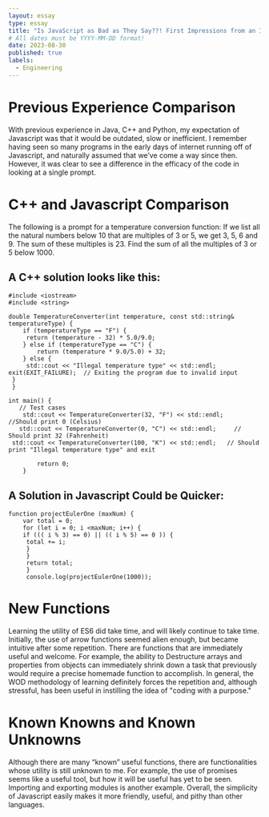 ```yaml
---
layout: essay
type: essay
title: "Is JavaScript as Bad as They Say??! First Impressions from an ICS314 Student"
# All dates must be YYYY-MM-DD format!
date: 2023-08-30
published: true
labels:
  - Engineering
---
```


# Previous Experience Comparison
With previous experience in Java, C++ and Python, my expectation of Javascript was that it would be outdated, slow or inefficient.  I remember having seen so many programs in the early days of internet running off of Javascript, and naturally assumed that we’ve come a way since then.  However, it was clear to see a difference in the efficacy of the code in looking at a single prompt.  

# C++ and Javascript Comparison 
The following is a prompt for a temperature conversion function:
If we list all the natural numbers below 10 that are multiples of 3 or 5, we get 3, 5, 6 and 9. The sum of these multiples is 23. Find the sum of all the multiples of 3 or 5 below 1000.

## A C++ solution looks like this:

	#include <iostream>
	#include <string>

    double TemperatureConverter(int temperature, const std::string& temperatureType) {
        if (temperatureType == "F") {
         return (temperature - 32) * 5.0/9.0;
        } else if (temperatureType == "C") {
        	return (temperature * 9.0/5.0) + 32;
    	} else {
         std::cout << "Illegal temperature type" << std::endl;
    exit(EXIT_FAILURE);  // Exiting the program due to invalid input    
     }
     }

    int main() {
       // Test cases
        std::cout << TemperatureConverter(32, "F") << std::endl;    //Should print 0 (Celsius)
       std::cout << TemperatureConverter(0, "C") << std::endl;     // Should print 32 (Fahrenheit)
     std::cout << TemperatureConverter(100, "K") << std::endl;   // Should print "Illegal temperature type" and exit

       		return 0;
	    }

## A Solution in Javascript Could be Quicker:

    function projectEulerOne (maxNum) {
	    var total = 0;
 	    for (let i = 0; i <maxNum; i++) {
        if ((( i % 3) == 0) || (( i % 5) == 0 )) {
         total += i;
         }
         }
         return total;
         }
         console.log(projectEulerOne(1000));

# New Functions
Learning the utility of ES6 did take time, and will likely continue to take time.  Initially, the use of arrow functions seemed alien enough, but became intuitive after some repetition.  There are functions that are immediately useful and welcome.  For example, the ability to Destructure arrays and properties from objects can immediately shrink down a task that previously would require a precise homemade function to accomplish. In general, the WOD methodology of learning definitely forces the repetition and, although stressful, has been useful in instilling the idea of "coding with a purpose."

# Known Knowns and Known Unknowns
Although there are many “known” useful functions, there are functionalities whose utility is still unknown to me.  For example, the use of promises seems like a useful tool, but how it will be useful has yet to be seen.  Importing and exporting modules is another example.  Overall, the simplicity of Javascript easily makes it more friendly, useful, and pithy than other languages.  
